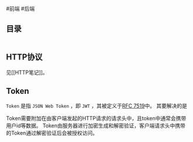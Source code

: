 #前端 #后端

## 目录

```toc
```

## HTTP协议

见[[HTTP笔记]]。


## Token

`Token` 是指 `JSON Web Token` ，即 `JWT` ，其被定义于[RFC 7519](https://www.rfc-editor.org/rfc/rfc7519)中。
其要解决的是




Token需要附加在由客户端发起的HTTP请求的请求头中，且token中通常会携带用户id等数据。
Token由服务器进行加密生成和解密验证，客户端请求头中携带的Token通过解密验证后会被授权访问。



